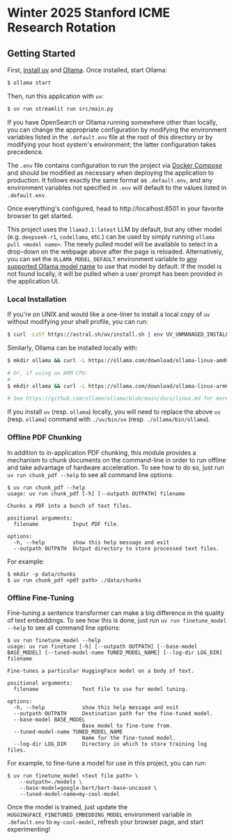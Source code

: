 # Winter 2025 Stanford ICME Research Rotation

## Getting Started

First, [install uv](https://docs.astral.sh/uv/getting-started/installation/) and 
[Ollama](https://ollama.com/). Once installed, start Ollama:

```sh
$ ollama start
```

Then, run this application with `uv`:

```sh
$ uv run streamlit run src/main.py
```

If you have OpenSearch or Ollama running somewhere other than locally, you can change the
appropriate configuration by modifying the environment variables listed in the 
`.default.env` file at the root of this directory or by modifying your host system's 
environment; the latter configuration takes precedence.

The `.env` file contains configuration to run the project via 
[Docker Compose](https://docs.docker.com/compose/) and should be modified as necessary 
when deploying the application to production. It follows exactly the same format as 
`.default.env`, and any environment variables not specified in `.env` will default to
the values listed in `.default.env`.

Once everything's configured, head to http://localhost:8501 in your favorite browser to 
get started.

This project uses the `llama3.1:latest` LLM by default, but any other model (e.g. 
`deepseek-r1`, `codellama`, etc.) can be used by simply running 
`ollama pull <model name>`. The newly pulled model will be available to select in a 
drop-down on the webpage above after the page is reloaded. Alternatively, you can set the 
`OLLAMA_MODEL_DEFAULT` environment variable to 
[any supported Ollama model name](https://ollama.com/search) to use that model by default. 
If the model is not found locally, it will be pulled when a user prompt has been provided
in the application UI.

### Local Installation
If you're on UNIX and would like a one-liner to install a local copy of `uv` without
modifying your shell profile, you can run:

```sh
$ curl -LsSf https://astral.sh/uv/install.sh | env UV_UNMANAGED_INSTALL="./uv/bin" sh
```

Similarly, Ollama can be installed locally with:

```sh
$ mkdir ollama && curl -L https://ollama.com/download/ollama-linux-amd64.tgz | tar -xz -C ollama

# Or, if using an ARM CPU:
#
$ mkdir ollama && curl -L https://ollama.com/download/ollama-linux-arm64.tgz | tar -xz -C ollama

# See https://github.com/ollama/ollama/blob/main/docs/linux.md for more information.
```

If you install `uv` (resp. `ollama`) locally, you will need to replace the above `uv`
(resp. `ollama`) command with `./uv/bin/uv` (resp. `./ollama/bin/ollama`).

### Offline PDF Chunking

In addition to in-application PDF chunking, this module provides a mechanism 
to chunk documents on the command-line in order to run offline and take advantage of 
hardware acceleration. To see how to do so, just run `uv run chunk_pdf --help` to see all
command line options:

```
$ uv run chunk_pdf --help
usage: uv run chunk_pdf [-h] [--outpath OUTPATH] filename

Chunks a PDF into a bunch of text files.

positional arguments:
  filename           Input PDF file.

options:
  -h, --help         show this help message and exit
  --outpath OUTPATH  Output directory to store processed text files.
```

For example:

```
$ mkdir -p data/chunks
$ uv run chunk_pdf <pdf path> ./data/chunks
```

### Offline Fine-Tuning

Fine-tuning a sentence transformer can make a big difference in the quality of text 
embeddings. To see how this is done, just run `uv run finetune_model --help` to see all
command line options:

```
$ uv run finetune_model --help
usage: uv run finetune [-h] [--outpath OUTPATH] [--base-model BASE_MODEL] [--tuned-model-name TUNED_MODEL_NAME] [--log-dir LOG_DIR] filename

Fine-tunes a particular HuggingFace model on a body of text.

positional arguments:
  filename              Text file to use for model tuning.

options:
  -h, --help            show this help message and exit
  --outpath OUTPATH     Destination path for the fine-tuned model.
  --base-model BASE_MODEL
                        Base model to fine-tune from.
  --tuned-model-name TUNED_MODEL_NAME
                        Name for the fine-tuned model.
  --log-dir LOG_DIR     Directory in which to store training log files.
```

For example, to fine-tune a model for use in this project, you can run:

```
$ uv run finetune_model <text file path> \
    --outpath=./models \
    --base-model=google-bert/bert-base-uncased \
    --tuned-model-name=my-cool-model
```

Once the model is trained, just update the `HUGGINGFACE_FINETUNED_EMBEDDING_MODEL` 
environment variable in `.default.env` to `my-cool-model`, refresh your browser page, 
and start experimenting!
